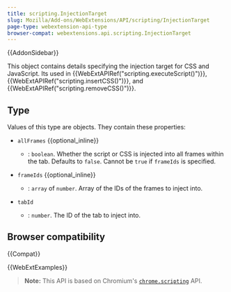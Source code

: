 ```yaml
---
title: scripting.InjectionTarget
slug: Mozilla/Add-ons/WebExtensions/API/scripting/InjectionTarget
page-type: webextension-api-type
browser-compat: webextensions.api.scripting.InjectionTarget
---
```


{{AddonSidebar}}

This object contains details specifying the injection target for CSS and JavaScript. Its used in {{WebExtAPIRef("scripting.executeScript()")}}, {{WebExtAPIRef("scripting.insertCSS()")}}, and {{WebExtAPIRef("scripting.removeCSS()")}}.

## Type

Values of this type are objects. They contain these properties:

- `allFrames` {{optional_inline}}

  - : `boolean`. Whether the script or CSS is injected into all frames within the tab. Defaults to `false`. Cannot be `true` if `frameIds` is specified.

- `frameIds` {{optional_inline}}

  - : `array` of `number`. Array of the IDs of the frames to inject into.

- `tabId`
  - : `number`. The ID of the tab to inject into.

## Browser compatibility

{{Compat}}

{{WebExtExamples}}

> **Note:** This API is based on Chromium's [`chrome.scripting`](https://developer.chrome.com/docs/extensions/reference/scripting/#type-InjectionTarget) API.

